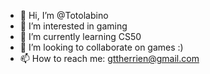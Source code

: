 - 👋 Hi, I’m @Totolabino
- 👀 I’m interested in gaming
- 🌱 I’m currently learning CS50
- 💞️ I’m looking to collaborate on games :)
- 📫 How to reach me: gttherrien@gmail.com

<!---
Totolabino/Totolabino is a ✨ special ✨ repository because its `README.md` (this file) appears on your GitHub profile.
You can click the Preview link to take a look at your changes.
--->
